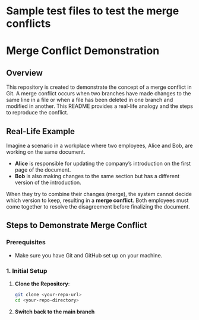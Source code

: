 # Sample test files to test the merge conflicts
# Merge Conflict Demonstration

## Overview
This repository is created to demonstrate the concept of a merge conflict in Git. A merge conflict occurs when two branches have made changes to the same line in a file or when a file has been deleted in one branch and modified in another. This README provides a real-life analogy and the steps to reproduce the conflict.

## Real-Life Example
Imagine a scenario in a workplace where two employees, Alice and Bob, are working on the same document. 

- **Alice** is responsible for updating the company’s introduction on the first page of the document.
- **Bob** is also making changes to the same section but has a different version of the introduction.

When they try to combine their changes (merge), the system cannot decide which version to keep, resulting in a **merge conflict**. Both employees must come together to resolve the disagreement before finalizing the document.

## Steps to Demonstrate Merge Conflict

### Prerequisites
- Make sure you have Git and GitHub set up on your machine.

### 1. Initial Setup
1. **Clone the Repository**:
   ```bash
   git clone <your-repo-url>
   cd <your-repo-directory>
   ```
2. **Switch back to the main branch**
   ```bash
   
